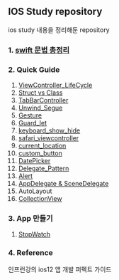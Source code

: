 ## IOS Study repository
ios study 내용을 정리해둔 repository


### 1. [swift 문법 총정리](https://boomini.github.io/categories/#ios)
### 2. Quick Guide
1. [ViewController_LifeCycle](https://github.com/boomini/IOS-Study/tree/master/LifeCycleVC)
2. [Struct vs Class](https://github.com/boomini/IOS-Study/tree/master/StructVsClass)
3. [TabBarController](https://github.com/boomini/IOS-Study/tree/master/Tabbar_StoryBoard)
4. [Unwind_Segue](https://github.com/boomini/IOS-Study/tree/master/Custom_Sague)
5. [Gesture](https://github.com/boomini/IOS-Study/tree/master/Q_Gesture)
6. [Guard_let](https://github.com/boomini/IOS-Study/tree/master/GuardLet_Login)
7. [keyboard_show_hide](https://github.com/boomini/IOS-Study/tree/master/ShowKeyboard)
8. [safari_viewcontroller](https://github.com/boomini/IOS-Study/tree/master/safariVC)
9. [current_location](https://github.com/boomini/IOS-Study/tree/master/Q_Location)
10. [custom_button](https://github.com/boomini/IOS-Study/tree/master/CustomIndicatorButton)
11. [DatePicker](https://github.com/boomini/IOS-Study/tree/master/DateAndPicker)
12. [Delegate_Pattern](https://github.com/boomini/IOS-Study/tree/master/Q_Delegate)
13. [Alert](https://github.com/boomini/IOS-Study/tree/master/Q_Alert)
14. [AppDelegate & SceneDelegate](https://github.com/boomini/IOS-Study/tree/master/AppDelegate_Basic)
15. AutoLayout
16. [CollectionView](https://github.com/boomini/IOS-Study/tree/master/Q_CollectionView)  

### 3. App 만들기
1. [StopWatch](https://github.com/boomini/IOS-Study/tree/master/StopWatch)    




### 4. Reference
인프런강의 ios12 앱 개발 퍼펙트 가이드
